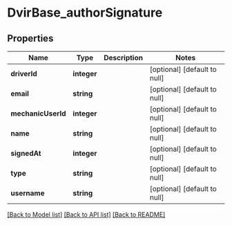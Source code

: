 # DvirBase_authorSignature

## Properties
Name | Type | Description | Notes
------------ | ------------- | ------------- | -------------
**driverId** | **integer** |  | [optional] [default to null]
**email** | **string** |  | [optional] [default to null]
**mechanicUserId** | **integer** |  | [optional] [default to null]
**name** | **string** |  | [optional] [default to null]
**signedAt** | **integer** |  | [optional] [default to null]
**type** | **string** |  | [optional] [default to null]
**username** | **string** |  | [optional] [default to null]

[[Back to Model list]](../README.md#documentation-for-models) [[Back to API list]](../README.md#documentation-for-api-endpoints) [[Back to README]](../README.md)


